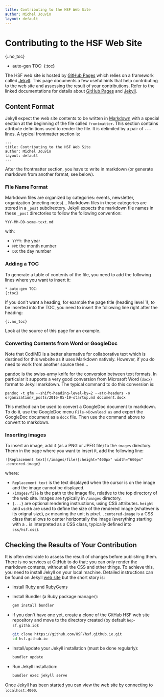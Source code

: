 ```yaml
---
title: Contributing to the HSF Web Site
author: Michel Jouvin
layout: default
---
```


# Contributing to the HSF Web Site
{:.no_toc}

* auto-gen TOC:
{:toc}

The HSF web site is hosted by [GitHub Pages](https://pages.github.com) which relies on a framework called 
[Jekyll](https://jekyllrb.com). This page documents a few useful hints that help contributing to the web site 
and assessing the result of your contributions. Refer to the linked documentations for details about [
GitHub Pages](https://pages.github.com) and [Jekyll](https://jekyllrb.com).



## Content Format

Jekyll expect the web site contents to be written in [Markdown](https://guides.github.com/features/mastering-markdown/) with 
a special section at the beginning of the file called `frontmatter`. This section contains attribute definitions used to render the file. It is delimited by a pair of `---` lines. A typical frontmatter section is:

```
---
title: Contributing to the HSF Web Site
author: Michel Jouvin
layout: default
---
```

After the frontmatter section, you have to write in markdown (or generate markdown from another format, see below).


### File Name Format

Markdown files are organized by categories: events, newsletter, organization (meeting notes)...
Markdown files in these categories are stored in a `_post` subdirectory. Jekyll expects the markdown file names 
in these `_post` directories to follow the following convention:

```
YYY-MM-DD-some-text.md
```

with:

* `YYYY`: the year
* `MM`: the month number
* `DD`: the day number


### Adding a TOC

To generate a table of contents of the file, you need to add the following lines where you want to insert it:

```
* auto-gen TOC:
{:toc}
```

If you don't want a heading, for example the page title (heading level 1), to be inserted into the TOC, you need to insert the following line right after the heading:

```
{:.no_toc}
```

Look at the source of this page for an example.


### Converting Contents from Word or GoogleDoc

Note that CodiMD is a better alternative for collaborative text which is destined for
this website as it uses Markdown natively. However, if you do need to work from another
source then...

[pandoc](http://pandoc.org) is the swiss-army knife for the conversion between text formats. In particular it supports a very good conversion from Microsoft Word (`docx`) format to Jekyll markdown. The typical command to do this conversion is:

```
pandoc -t gfm --shift-heading-level-by=2 --atx-headers -o organization/_posts/2016-05-19-startup.md document.docx
```

This method can be used to convert a GoogleDoc document to markdown. To do it, use the GoogleDoc menu `File->Download as` and export the GoogleDoc document as a `docx` file. Then use the command above to convert to markdown.


### Inserting images

To insert an image, add it (as a PNG or JPEG file) to the `images` directory. Thenn in the page where you want to insert
it, add the following line:

```
![Replacement text](/images/file){:height="400px" width="600px" .centered-image}
```

where:

* `Replacement text` is the text displayed when the cursor is on the image and the image cannot be displayed.
* `/images/file` is the path to the image file, relative to the top directory of the web site. Images are typically in
`/images` directory.
* `{...}` are optional rendering instructions, using CSS attributes. `height` and `width` are used to define the size of the
rendered image (whatever is its orignal size), `px` meaning the unit is pixel. `.centered-image` is a CSS class that
allows to center horizontally the image (everything starting with a `.` is interpreted as a CSS class, typically defined
into `css/hsf.css`).

## Checking the Results of Your Contribution

It is often desirable to assess the result of changes before publishing them. There is no services at GitHub to do that: 
you can only render the markdown contents, without all the CSS and other things. To achieve this, you need to install 
Jekyll on your local machine. Detailed instructions can be found on Jekyll [web site](https://jekyllrb.com/docs/installation/) 
but the short story is:

* Install [Ruby](https://www.ruby-lang.org/en/downloads/) and [RubyGems](https://rubygems.org/pages/download)
* Install Bundler (a Ruby package manager):

  ```bash
  gem install bundler
  ```

* If you don't have one yet, create a clone of the GitHub HSF web site repository and move to the directory created (by default `hep-sf.githb.io`):

  ```bash
  git clone https://github.com/HSF/hsf.github.io.git
  cd hsf.github.io
  ```

* Install/update your Jekyll installation (must be done regularly):

  ```bash
  bundler update
  ```

* Run Jekyll installation:

  ```bash
  bundler exec jekyll serve
  ```


Once Jekyll has been started you can view the web site by connecting to `localhost:4000`.

